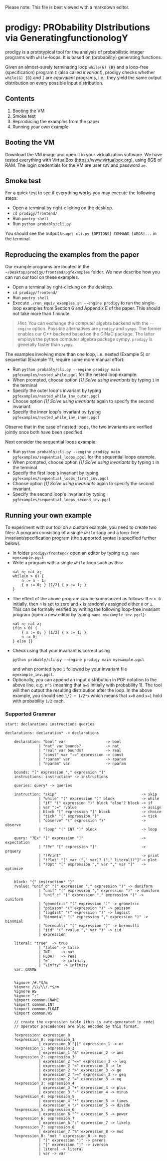 Please note: This file is best viewed with a markdown editor.

# prodigy: PRObability DIstributions via GeneratingfunctionologY

prodigy is a prototypical tool for the analysis of probabilistic integer programs with `while`-loops. It is based on (probability) generating functions.

Given an almost-surely terminating loop `while(G) {B}` and a loop-free (specification) program `I` (also called _invariant_), prodigy checks whether `while(G) {B}` and `I` are _equivalent_ programs, i.e., they yield the same output distribution on every possible input distribution.

## Contents

1. Booting the VM
2. Smoke test
3. Reproducing the examples from the paper
4. Running your own example

## Booting the VM

Download the VM image and open it in your virtualization software. We have tested everything with VirtualBox (https://www.virtualbox.org), using 8GB of RAM.
The login credentials for the VM are user `CAV` and password `ae`.

## Smoke test

For a quick test to see if everything works you may execute the following steps:
* Open a terminal by right-clicking on the desktop.
* `cd prodigy/frontend/`
* Run `poetry shell`
* Run `python probably/cli.py`

You should see the output `Usage: cli.py [OPTIONS] COMMAND [ARGS]...` in the terminal.

## Reproducing the examples from the paper

Our example programs are located in the `~/Desktop/prodigy/frontend/pgfexamples` folder.
We now describe how you can run our tool on these examples.
* Open a terminal by right-clicking on the desktop.
* `cd prodigy/frontend/`
* Run `poetry shell`
* Execute `./run_equiv_examples.sh --engine prodigy` to run the single-loop examples from Section 6 and Appendix E of the paper. This should not take more than 1 minute.

> _Hint:_ You can exchange the computer algebra backend with the `--engine` option. Possible alternatives are `prodigy` and `sympy`. The former enables our C++ backend based on the GiNaC package. The latter employs the python computer algebra package sympy. `prodigy` is generally faster than `sympy`.

The examples involving more than one loop, i.e. nested (Example 5) or sequential (Example 11), require some more manual effort:
* Run `python probably/cli.py --engine prodigy main pgfexamples/nested_while.pgcl` for the nested loop example.
* When prompted, choose option _[1] Solve using invariants_ by typing `1` in the terminal
* Specify the outer loop's invariant by typing `pgfexamples/nested_while_inv_outer.pgcl`
* Choose option _[1] Solve using invariants_ again to specify the second invariant.
* Specify the inner loop's invariant by typing `pgfexamples/nested_while_inv_inner.pgcl`

Observe that in the case of nested loops, the two invariants are verified jointly once both have been specified.

Next consider the sequential loops example:
* Run `python probably/cli.py --engine prodigy main pgfexamples/sequential_loops.pgcl` for the sequential loops example.
* When prompted, choose option _[1] Solve using invariants_ by typing `1` in the terminal
* Specify the first loop's invariant by typing `pgfexamples/sequential_loops_first_inv.pgcl`
* Choose option _[1] Solve using invariants_ again to specify the second invariant.
* Specify the second loop's invariant by typing `pgfexamples/sequential_loops_second_inv.pgcl`



## Running your own example

To experiment with our tool on a custom example, you need to create two files: A program consisting of a single `while`-loop and a loop-free invariant/specification program (the supported syntax is specified further below).
* In folder `prodigy/frontend/` open an editor by typing e.g. `nano myexample.pgcl`
* Write a program with a single `while`-loop such as this:
    ```
    nat n; nat x;
    while(n > 0) {
        n := n - 1;
        { x := 0; } [1/2] { x := 1; }
    }
    ```
* The effect of the above program can be summarized as follows: If `n > 0` initially, then `n` is set to zero and `x` is randomly assigned either `0` or `1`. This can be formally verified by writing the following loop-free invariant program (open a new editor by typing `nano myexample_inv.pgcl`):
    ```
    nat n; nat x;
    if(n > 0) {
        { x := 0; } [1/2] { x := 1; }
        n := 0;
    } else {}
    ```
* Check using that your invariant is correct using
    ```
    python probably/cli.py --engine prodigy main myexample.pgcl 
    ```
    and when promted type `1` followed by your invariant file `myexample_inv.pgcl`.
* Optionally, you can append an input distribution in PGF notation to the above line, e.g. `n^5` (meaning that `n=5` initially with probability 1). The tool will then output the resulting distribution after the loop. In the above example, you should see `1/2 + 1/2*x` which means that `x=0` and `x=1` hold with probability `1/2` each.


### Supported Grammar

```
start: declarations instructions queries

declarations: declaration* -> declarations

    declaration: "bool" var                  -> bool
               | "nat" var bounds?           -> nat
               | "real" var bounds?          -> real
               | "const" var ":=" expression -> const
               | "rparam" var                -> rparam
               | "nparam" var                -> nparam
               
    bounds: "[" expression "," expression "]"
    instructions: instruction* -> instructions
    
    queries: query* -> queries
    
    instruction: "skip"                                      -> skip
               | "while" "(" expression ")" block            -> while
               | "if" "(" expression ")" block "else"? block -> if
               | var ":=" rvalue                             -> assign
               | block "[" expression "]" block              -> choice
               | "tick" "(" expression ")"                   -> tick
               | "observe" "(" expression ")"                -> observe
               | "loop" "(" INT ")" block                    -> loop
    
    query: "?Ex" "[" expression "]"                          -> expectation
               | "?Pr" "[" expression "]"                    -> prquery
               | "!Print"                                    -> print
               | "!Plot" "[" var ("," var)? ("," literal)?"]"-> plot
               | "?Opt" "[" expression "," var "," var "]"   -> optimize
               
               
    block: "{" instruction* "}"
    rvalue: "unif_d" "(" expression "," expression ")" -> duniform
               | "unif" "(" expression "," expression ")" -> duniform
               | "unif_c" "(" expression "," expression ")" -> cuniform
               | "geometric" "(" expression ")" -> geometric
               | "poisson" "(" expression ")" -> poisson
               | "logdist" "(" expression ")" -> logdist
               | "binomial" "(" expression "," expression ")" -> binomial
               | "bernoulli" "(" expression ")" -> bernoulli
               | "iid" "(" rvalue "," var ")" -> iid
               | expression
               
    literal: "true"  -> true
               | "false" -> false
               | INT     -> nat
               | FLOAT   -> real
               | "∞"     -> infinity
               | "\infty" -> infinity
    var: CNAME
    
    
    %ignore /#.*$/m
    %ignore /\\/\\/.*$/m
    %ignore WS
    %ignore ";"
    %import common.CNAME
    %import common.INT
    %import common.FLOAT
    %import common.WS
    
    // create the expression table (this is auto-generated in code)
    // Operator precedences are also encoded by this format.
    
    ?expression: expression_0
    ?expression_0: expression_1
               | expression_0 "||" expression_1 -> or
    ?expression_1: expression_2
               | expression_1 "&" expression_2 -> and
    ?expression_2: expression_3
               | expression_2 "<=" expression_3 -> leq
               | expression_2 "<" expression_3 -> le
               | expression_2 ">" expression_3 -> ge
               | expression_2 ">=" expression_3 -> geq
               | expression_2 "=" expression_3 -> eq
    ?expression_3: expression_4
               | expression_3 "+" expression_4 -> plus
               | expression_3 "-" expression_4 -> minus
    ?expression_4: expression_5
               | expression_4 "*" expression_5 -> times
               | expression_4 "/" expression_5 -> divide
    ?expression_5: expression_6
               | expression_6 "^" expression_5 -> power
    ?expression_6: expression_7
               | expression_6 ":" expression_7 -> likely
    ?expression_7: expression_8
               | expression_7 "%" expression_8 -> mod
    ?expression_8: "not " expression_8 -> neg
               | "(" expression ")" -> parens
               | "[" expression "]" -> iverson
               | literal -> literal
               | var -> var
```
